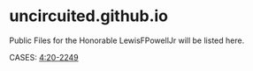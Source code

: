 # uncircuited.github.io
Public Files for the Honorable LewisFPowellJr will be listed here. 

CASES:
[4:20-2249](https://uncircuited.github.io/4:20-2249/Description.md)
